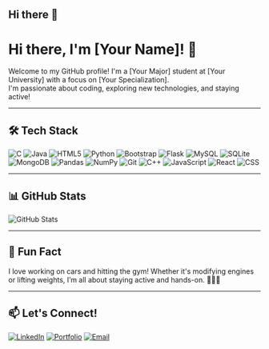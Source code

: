 ## Hi there 👋
# Hi there, I'm [Your Name]! 👋
Welcome to my GitHub profile! I'm a [Your Major] student at [Your University] with a focus on [Your Specialization].  
I'm passionate about coding, exploring new technologies, and staying active!

---

## 🛠 Tech Stack
![C](https://img.shields.io/badge/-C-00599C?style=flat-square&logo=c)
![Java](https://img.shields.io/badge/-Java-ED8B00?style=flat-square&logo=java)
![HTML5](https://img.shields.io/badge/-HTML5-E34F26?style=flat-square&logo=html5)
![Python](https://img.shields.io/badge/-Python-3776AB?style=flat-square&logo=python)
![Bootstrap](https://img.shields.io/badge/-Bootstrap-7952B3?style=flat-square&logo=bootstrap)
![Flask](https://img.shields.io/badge/-Flask-000000?style=flat-square&logo=flask)
![MySQL](https://img.shields.io/badge/-MySQL-4479A1?style=flat-square&logo=mysql)
![SQLite](https://img.shields.io/badge/-SQLite-003B57?style=flat-square&logo=sqlite)
![MongoDB](https://img.shields.io/badge/-MongoDB-47A248?style=flat-square&logo=mongodb)
![Pandas](https://img.shields.io/badge/-Pandas-150458?style=flat-square&logo=pandas)
![NumPy](https://img.shields.io/badge/-NumPy-013243?style=flat-square&logo=numpy)
![Git](https://img.shields.io/badge/-Git-F05032?style=flat-square&logo=git)
![C++](https://img.shields.io/badge/-C++-00599C?style=flat-square&logo=c%2b%2b)
![JavaScript](https://img.shields.io/badge/-JavaScript-F7DF1E?style=flat-square&logo=javascript)
![React](https://img.shields.io/badge/-React-61DAFB?style=flat-square&logo=react)
![CSS](https://img.shields.io/badge/-CSS-1572B6?style=flat-square&logo=css3)

---

## 📊 GitHub Stats
![GitHub Stats](https://github-readme-stats.vercel.app/api?username=YourGitHubUsername&show_icons=true&theme=dark)

---

## 🚗 Fun Fact
I love working on cars and hitting the gym! Whether it's modifying engines or lifting weights, I’m all about staying active and hands-on. 🏋️‍♂️🚗

---

## 📫 Let's Connect!
[![LinkedIn](https://img.shields.io/badge/-LinkedIn-blue?style=flat-square&logo=linkedin)](https://linkedin.com/in/yourprofile)
[![Portfolio](https://img.shields.io/badge/-Portfolio-ff69b4?style=flat-square&logo=appveyor)](https://yourportfolio.com)
[![Email](https://img.shields.io/badge/-Email-ff4f00?style=flat-square&logo=gmail)](mailto:your-email@example.com)

<!--
**chrisx9r/chrisx9r** is a ✨ _special_ ✨ repository because its `README.md` (this file) appears on your GitHub profile.

Here are some ideas to get you started:

- 🔭 I’m currently working on ...
- 🌱 I’m currently learning ...
- 👯 I’m looking to collaborate on ...
- 🤔 I’m looking for help with ...
- 💬 Ask me about ...
- 📫 How to reach me: ...
- 😄 Pronouns: ...
- ⚡ Fun fact: ...
-->
